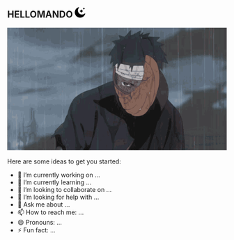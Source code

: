 ##  HELLOMANDO ![wave](l.png)


<p align="center">
  <img src="obito-uchiha-obito.gif" alt="Animation" />
</p>



<!--
**Yosskavo/Yosskavo** is a ✨ _special_ ✨ repository because its `README.md` (this file) appears on your GitHub profile.
-->
Here are some ideas to get you started:

- 🔭 I’m currently working on ...
- 🌱 I’m currently learning ...
- 👯 I’m looking to collaborate on ...
- 🤔 I’m looking for help with ...
- 💬 Ask me about ...
- 📫 How to reach me: ...
- 😄 Pronouns: ...
- ⚡ Fun fact: ...
<!-->
